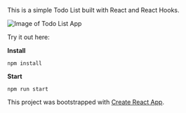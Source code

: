 This is a simple Todo List built with React and React Hooks.

![Image of Todo List App](http://images.ctfassets.net/n4tz31ybush2/4N1gWSnkjmfNPew5eSTXGp/eac055ea56868fbbf73a0d705ca6d9e5/Screen_Shot_2020-02-14_at_3.14.40_PM.png)

Try it out here:

**Install**

```
npm install
```

**Start**

```
npm run start
```

This project was bootstrapped with [Create React App](https://github.com/facebook/create-react-app).
